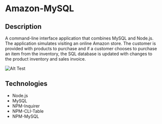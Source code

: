 # Amazon-MySQL

<h2> Description </h2>

A command-line interface application that combines MySQL and Node.js. The application simulates visiting an online Amazon store. The customer is provided with products to purchase and if a customer chooses to purchase an item from the inventory, the SQL database is updated with changes to the product inventory and sales invoice.

![Alt Test](https://github.com/patrickloughrey/Amazon-MySQL/tree/master/images/amazon_gif.gif)

<h2> Technologies </h2>
<ul>
  <li> Node.js </li>
  <li> MySQL </li>
  <li> NPM-Inquirer </li>
  <li> NPM-CLI-Table </li>
  <li> NPM-MySQL </li>
</ul>




